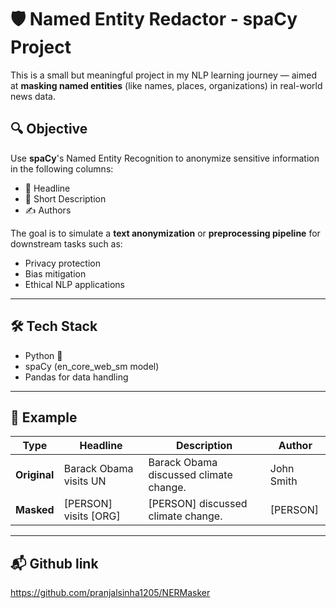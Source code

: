 # 🛡️ Named Entity Redactor - spaCy Project

This is a small but meaningful project in my NLP learning journey — aimed at **masking named entities** (like names, places, organizations) in real-world news data.

## 🔍 Objective

Use **spaCy**'s Named Entity Recognition to anonymize sensitive information in the following columns:

- 📰 Headline
- 📄 Short Description
- ✍️ Authors

The goal is to simulate a **text anonymization** or **preprocessing pipeline** for downstream tasks such as:
- Privacy protection
- Bias mitigation
- Ethical NLP applications

---

## 🛠️ Tech Stack

- Python 🐍
- spaCy (en_core_web_sm model)
- Pandas for data handling

---

## 🧪 Example

| Type | Headline | Description | Author |
|------|----------|-------------|--------|
| **Original** | Barack Obama visits UN | Barack Obama discussed climate change. | John Smith |
| **Masked** | [PERSON] visits [ORG] | [PERSON] discussed climate change. | [PERSON] |

---

## 📬 Github link

https://github.com/pranjalsinha1205/NERMasker
